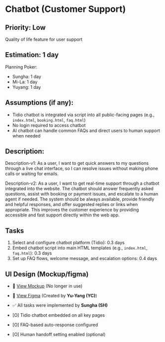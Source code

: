# Chatbot (Customer Support)

## Priority: Low  
Quality of life feature for user support

## Estimation: 1 day  
Planning Poker:  
* Sungha: 1 day  
* Mi-La: 1 day  
* Yuyang: 1 day  

## Assumptions (if any):  
- Tidio chatbot is integrated via script into all public-facing pages (e.g., `index.html`, `booking.html`, `faq.html`)  
- No login required to access chatbot  
- AI chatbot can handle common FAQs and direct users to human support when needed  

## Description:  
Description-v1: As a user, I want to get quick answers to my questions through a live chat interface, so I can resolve issues without making phone calls or waiting for emails.

Description-v2: As a user, I want to get real-time support through a chatbot integrated into the website. The chatbot should answer frequently asked questions, assist with booking or payment issues, and escalate to a human agent if needed. The system should be always available, provide friendly and helpful responses, and offer suggested replies or links when appropriate. This improves the customer experience by providing accessible and fast support directly within the web app.

## Tasks  

1. Select and configure chatbot platform (Tidio): 0.3 days  
2. Embed chatbot script into main HTML templates (e.g., `index.html`, `faq.html`): 0.3 days  
3. Set up FAQ flows, welcome message, and escalation options: 0.4 days  

## UI Design (Mockup/figma)    
- 🔗 [View Mockup](https://ninjamock.com/s/XRNN7Lx) (No longer in use)
- 🔗 [View Figma](https://www.figma.com/proto/n42s1wX1D6KatzTybRvOqm/UI-CP3407?node-id=0-1&t=u24iLbJqg7FjxBzF-1) (Created by **Yu-Yang (YC)**)

- ✅ All tasks were implemented by **Sungha (SH)**  
- [O] Tidio chatbot embedded on all key pages  
- [O] FAQ-based auto-response configured  
- [O] Human handoff setting enabled (optional)
